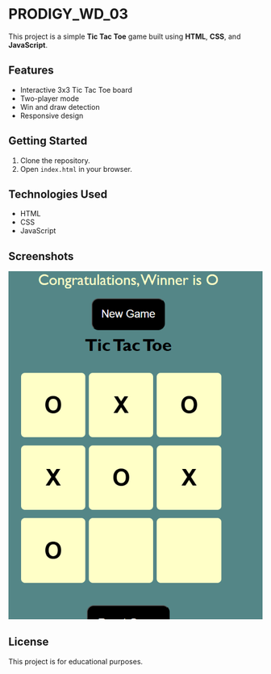 # PRODIGY_WD_03

This project is a simple **Tic Tac Toe** game built using **HTML**, **CSS**, and **JavaScript**.

## Features

- Interactive 3x3 Tic Tac Toe board
- Two-player mode
- Win and draw detection
- Responsive design

## Getting Started

1. Clone the repository.
2. Open `index.html` in your browser.

## Technologies Used

- HTML
- CSS
- JavaScript

## Screenshots

![Tic Tac Toe Screenshot](tic.png)

## License

This project is for educational purposes.